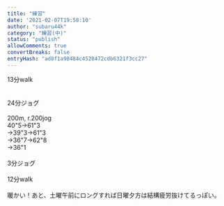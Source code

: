 ```yaml
---
title: "練習"
date: '2021-02-07T19:58:10'
author: "subaru44k"
category: "練習(中)"
status: "publish"
allowComments: true
convertBreaks: false
entryHash: "ad8f1a98484c4528472cdb6321f3cc27"
---
```

13分walk<br>
<br>
<br>
24分ジョグ<br>
<br>
200m, r.200jog<br>
40"5→61"3<br>
→39"3→61"3<br>
→36"7→62"8<br>
→36"1<br>
<br>
3分ジョグ<br>
<br>
12分walk<br>
<br>
暖かい！あと、土曜午前にロングすれば日曜夕方は結構疲労抜けてるっぽい。

